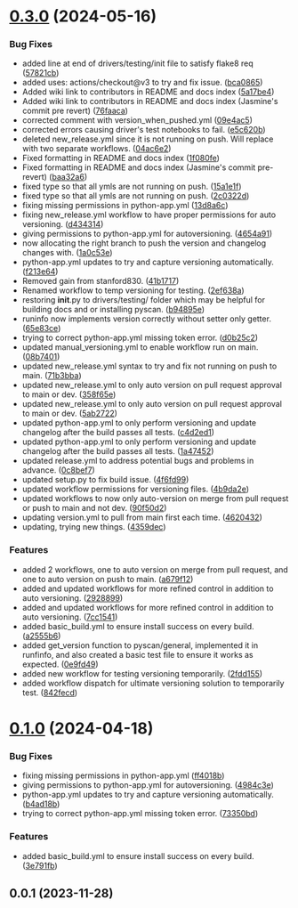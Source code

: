 # [0.3.0](https://github.com/sandialabs/pyscan/compare/v0.1.0...v0.3.0) (2024-05-16)


### Bug Fixes

* added line at end of drivers/testing/init file to satisfy flake8 req ([57821cb](https://github.com/sandialabs/pyscan/commit/57821cb008084b9c8d6b7526ce914bc1051f4548))
* added uses: actions/checkout@v3 to try and fix issue. ([bca0865](https://github.com/sandialabs/pyscan/commit/bca0865fda6a132745c477e950577d355dacc813))
* Added wiki link to contributors in README and docs index ([5a17be4](https://github.com/sandialabs/pyscan/commit/5a17be4b768d106ea8d162cfb42776e769dc5b8a))
* Added wiki link to contributors in README and docs index (Jasmine's commit pre revert) ([76faaca](https://github.com/sandialabs/pyscan/commit/76faaca2843ce90eb5bc99dc00f050591a438167))
* corrected comment with version_when_pushed.yml ([09e4ac5](https://github.com/sandialabs/pyscan/commit/09e4ac5573ad5053dac942420e7616d81b60890a))
* corrected errors causing driver's test notebooks to fail. ([e5c620b](https://github.com/sandialabs/pyscan/commit/e5c620bc103877766dd03780de6ea4c3c98a67fd))
* deleted new_release.yml since it is not running on push. Will replace with two separate workflows. ([04ac6e2](https://github.com/sandialabs/pyscan/commit/04ac6e206311d02cdaf03200014a8e2150baee0c))
* Fixed formatting in README and docs index ([1f080fe](https://github.com/sandialabs/pyscan/commit/1f080fecc8d43346b50a917e7defb340417dad02))
* Fixed formatting in README and docs index (Jasmine's commit pre-revert) ([baa32a6](https://github.com/sandialabs/pyscan/commit/baa32a663b1c7744a48488b58709d4c220d5f9a0))
* fixed type so that all ymls are not running on push. ([15a1e1f](https://github.com/sandialabs/pyscan/commit/15a1e1f12a2c24819fe41af311ad1ad48c8345f4))
* fixed type so that all ymls are not running on push. ([2c0322d](https://github.com/sandialabs/pyscan/commit/2c0322d19171a37ca1cc827f03771e8c51b6f15a))
* fixing missing permissions in python-app.yml ([13d8a6c](https://github.com/sandialabs/pyscan/commit/13d8a6cfc7bc2d00e6b147876e527f37bc028125))
* fixing new_release.yml workflow to have proper permissions for auto versioning. ([d434314](https://github.com/sandialabs/pyscan/commit/d434314c2df54acb8c34a9f33f14ae141b67e025))
* giving permissions to python-app.yml for autoversioning. ([4654a91](https://github.com/sandialabs/pyscan/commit/4654a914d1ebe254e410ae4764e1fd7ab716c590))
* now allocating the right branch to push the version and changelog changes with. ([1a0c53e](https://github.com/sandialabs/pyscan/commit/1a0c53e77390859490c735921c08dd30ba3242f5))
* python-app.yml updates to try and capture versioning automatically. ([f213e64](https://github.com/sandialabs/pyscan/commit/f213e6468da3208f7a9c06ed4fee84d6b5c3a32a))
* Removed gain from stanford830. ([41b1717](https://github.com/sandialabs/pyscan/commit/41b171743170a912ad814b2aae0d2e5941f1579d))
* Renamed workflow to temp versioning for testing. ([2ef638a](https://github.com/sandialabs/pyscan/commit/2ef638a9d29726419412bb4e49b3ea6d635668d2))
* restoring __init__.py to drivers/testing/ folder which may be helpful for building docs and or installing pyscan. ([b94895e](https://github.com/sandialabs/pyscan/commit/b94895e4e26925d91240215cf59a1468e5d709c1))
* runinfo now implements version correctly without setter only getter. ([65e83ce](https://github.com/sandialabs/pyscan/commit/65e83ce4f650fbae5935a724bd58f6fae003bc00))
* trying to correct python-app.yml missing token error. ([d0b25c2](https://github.com/sandialabs/pyscan/commit/d0b25c2f08026dadb4ad83ebb7665c95fba42fec))
* updated manual_versioning.yml to enable workflow run on main. ([08b7401](https://github.com/sandialabs/pyscan/commit/08b7401ebd8f5d0eab1fbff399bb746474fdd0d4))
* updated new_release.yml syntax to try and fix not running on push to main. ([71b3bba](https://github.com/sandialabs/pyscan/commit/71b3bba9ce1c0395e8469294e62a0d1831dcbc1d))
* updated new_release.yml to only auto version on pull request approval to main or dev. ([358f65e](https://github.com/sandialabs/pyscan/commit/358f65e5ec0b875595bbf5a6d14fabe35c3195b4))
* updated new_release.yml to only auto version on pull request approval to main or dev. ([5ab2722](https://github.com/sandialabs/pyscan/commit/5ab272271bf833f013105c837aff3d096b5a661e))
* updated python-app.yml to only perform versioning and update changelog after the build passes all tests. ([c4d2ed1](https://github.com/sandialabs/pyscan/commit/c4d2ed16852f347957b4e800d7364b869d763fbd))
* updated python-app.yml to only perform versioning and update changelog after the build passes all tests. ([1a47452](https://github.com/sandialabs/pyscan/commit/1a47452e0e73a32f0e5a83dac3cf27ef1b442ac0))
* updated release.yml to address potential bugs and problems in advance. ([0c8bef7](https://github.com/sandialabs/pyscan/commit/0c8bef778e0c8a5fe66434278c9f950b74a98eaf))
* updated setup.py to fix build issue. ([4f6fd99](https://github.com/sandialabs/pyscan/commit/4f6fd99417ed22be9a73ee48fe93e71efbd97d35))
* updated workflow permissions for versioning files. ([4b9da2e](https://github.com/sandialabs/pyscan/commit/4b9da2efae19774653529ef348ea2786e17c600c))
* updated workflows to now only auto-version on merge from pull request or push to main and not dev. ([90f50d2](https://github.com/sandialabs/pyscan/commit/90f50d2b464f9b3358e6679e134ba305bf8de2e4))
* updating version.yml to pull from main first each time. ([4620432](https://github.com/sandialabs/pyscan/commit/4620432b024afc234551df58d3088fb238f0c6fd))
* updating, trying new things. ([4359dec](https://github.com/sandialabs/pyscan/commit/4359decff896c42ab3fabed3c19c2c31aca3f61b))


### Features

* added 2 workflows, one to auto version on merge from pull request, and one to auto version on push to main. ([a679f12](https://github.com/sandialabs/pyscan/commit/a679f12b3051824ca0f4d4fa9a9c31a359ad3848))
* added and updated workflows for more refined control in addition to auto versioning. ([2928899](https://github.com/sandialabs/pyscan/commit/2928899afe7c27579183ad53c5340ebe6cb168bb))
* added and updated workflows for more refined control in addition to auto versioning. ([7cc1541](https://github.com/sandialabs/pyscan/commit/7cc1541e6c4357a21bfad7198a8a151affa2dbff))
* added basic_build.yml to ensure install success on every build. ([a2555b6](https://github.com/sandialabs/pyscan/commit/a2555b6ab5d2fc4415cb49f3a3be082a0afcf6de))
* added get_version function to pyscan/general, implemented it in runfinfo, and also created a basic test file to ensure it works as expected. ([0e9fd49](https://github.com/sandialabs/pyscan/commit/0e9fd49e3720c392368e9efa44c1a6f9d7ba85f8))
* added new workflow for testing versioning temporarily. ([2fdd155](https://github.com/sandialabs/pyscan/commit/2fdd155d3eb90dff372467fe025b7ffdd08852d8))
* added workflow dispatch for ultimate versioning solution to temporarily test. ([842fecd](https://github.com/sandialabs/pyscan/commit/842fecd446a443cfdcc023d95ccd1e8260b8c361))



# [0.1.0](https://github.com/sandialabs/pyscan/compare/v0.0.1...v0.1.0) (2024-04-18)


### Bug Fixes

* fixing missing permissions in python-app.yml ([ff4018b](https://github.com/sandialabs/pyscan/commit/ff4018bb059f422445164bf1472cc1b84b143337))
* giving permissions to python-app.yml for autoversioning. ([4984c3e](https://github.com/sandialabs/pyscan/commit/4984c3ec6b5c558b445f4024542ef5a848104e75))
* python-app.yml updates to try and capture versioning automatically. ([b4ad18b](https://github.com/sandialabs/pyscan/commit/b4ad18b3c1e805d6a3ecbdddddb5a55a0fcd1502))
* trying to correct python-app.yml missing token error. ([73350bd](https://github.com/sandialabs/pyscan/commit/73350bdf3caaadb0b10c74d074d591e6ed5c5d55))


### Features

* added basic_build.yml to ensure install success on every build. ([3e791fb](https://github.com/sandialabs/pyscan/commit/3e791fb93146d5d0e16c1a269d6feb80fac142eb))



## 0.0.1 (2023-11-28)



